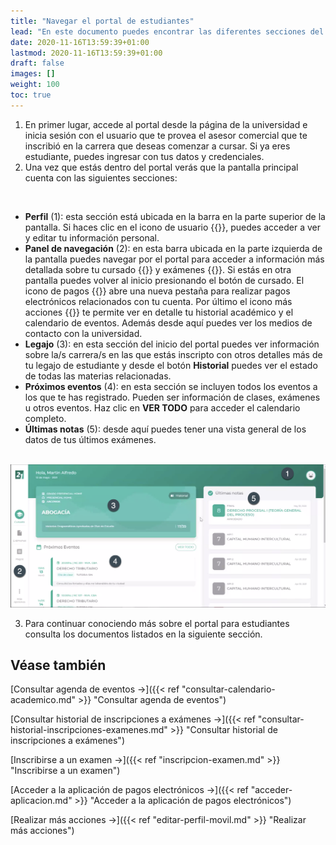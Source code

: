 ```yaml
---
title: "Navegar el portal de estudiantes"
lead: "En este documento puedes encontrar las diferentes secciones del portal y las pantallas en las que puedes navegar. El contenido del portal responde al tamaño de la pantalla que te encuentres usando. Es decir que puedes ver este portal desde un celular, tablet u ordenador y siempre se mostrarán las mismas secciones ajustándose al tamaño que corresponda. La aplicación móvil también cuenta con las secciones y elementos de navegación que se detallan en este documento."
date: 2020-11-16T13:59:39+01:00
lastmod: 2020-11-16T13:59:39+01:00
draft: false
images: []
weight: 100
toc: true
---
```

1. En primer lugar, accede al portal desde la página de la universidad e inicia sesión con el usuario que te provea el asesor comercial que te inscribió en la carrera que deseas comenzar a cursar. Si ya eres estudiante, puedes ingresar con tus datos y credenciales.
1. Una vez que estás dentro del portal verás que la pantalla principal cuenta con las siguientes secciones:
<br>

- **Perfil** (1): esta sección está ubicada en la barra en la parte superior de la pantalla. Si haces clic en el icono de usuario {{<inline-icon image="user section.png" alt="user icon">}}, puedes acceder a ver y editar tu información personal.
- **Panel de navegación** (2): en esta barra ubicada en la parte izquierda de la pantalla puedes navegar por el portal para acceder a información más detallada sobre tu cursado {{<inline-icon image="graduate.png" alt="cursado icon">}} y exámenes {{<inline-icon image="exam icon.png" alt="exam icon">}}. Si estás en otra pantalla puedes volver al inicio presionando el botón de cursado. El icono de pagos {{<inline-icon image="receipt.png" alt="payments icon">}} abre una nueva pestaña para realizar pagos electrónicos relacionados con tu cuenta. Por último el icono más acciones {{<inline-icon image="more actions V.png" alt="more actions vertical icon">}} te permite ver en detalle tu historial académico y el calendario de eventos. Además desde aquí puedes ver los medios de contacto con la universidad.
- **Legajo** (3): en esta sección del inicio del portal puedes ver información sobre la/s carrera/s en las que estás inscripto con otros detalles más de tu legajo de estudiante y desde el botón **Historial** puedes ver el estado de todas las materias relacionadas.
- **Próximos eventos** (4): en esta sección se incluyen todos los eventos a los que te has registrado. Pueden ser información de clases, exámenes u otros eventos. Haz clic en **VER TODO** para acceder el calendario completo.
- **Últimas notas** (5): desde aquí puedes tener una vista general de los datos de tus últimos exámenes.
<br>

<img src="portal de estudiantes 2.png" alt="My portal"/>
<br>

3. Para continuar conociendo más sobre el portal para estudiantes consulta los documentos listados en la siguiente sección.

## Véase también

[Consultar agenda de eventos →]({{< ref "consultar-calendario-academico.md" >}} "Consultar agenda de eventos")
<br>

[Consultar historial de inscripciones a exámenes →]({{< ref "consultar-historial-inscripciones-examenes.md" >}} "Consultar historial de inscripciones a exámenes")
<br>

[Inscribirse a un examen →]({{< ref "inscripcion-examen.md" >}} "Inscribirse a un examen")
<br>

[Acceder a la aplicación de pagos electrónicos →]({{< ref "acceder-aplicacion.md" >}} "Acceder a la aplicación de pagos electrónicos")
<br>

[Realizar más acciones →]({{< ref "editar-perfil-movil.md" >}} "Realizar más acciones")
